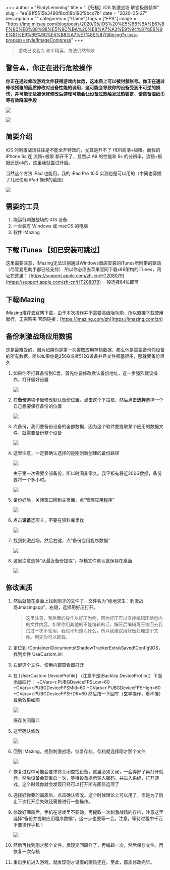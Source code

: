 +++
author = "FlintyLemming"
title = "【归档】iOS 刺激战场 解锁极限帧率"
slug = "ea191f5515b3490f8cd18b190f9bcd7b"
date = "2020-05-27"
description = ""
categories = ["Game"]
tags = ["FPS"]
image = "https://img.mitsea.com/blog/posts/2020/05/iOS%20%E5%88%BA%E6%BF%80%E6%88%98%E5%9C%BA%20%E8%A7%A3%E9%94%81%E6%9E%81%E9%99%90%E5%B8%A7%E7%8E%87/title.jpg?x-oss-process=style/ImageCompress"
+++

> 游戏已改名为 和平精英，方法仍然有效
> 

## 警告⚠️，你正在进行危险操作

**你正在通过修改游戏文件获得游戏内优势，这本质上可以被封禁账号。你正在通过修改预置的画质修改对设备性能的调用，这可能会导致你的设备受到不可逆的损伤，并可能无法被保修修改后游戏可能会让设备过热触发过热锁定，请自备湿纸巾等有效降温手段**

![](https://img.mitsea.com/blog/posts/2020/05/iOS%20%E5%88%BA%E6%BF%80%E6%88%98%E5%9C%BA%20%E8%A7%A3%E9%94%81%E6%9E%81%E9%99%90%E5%B8%A7%E7%8E%87/1.jpg?x-oss-process=style/ImageCompress)

![](https://img.mitsea.com/blog/posts/2020/05/iOS%20%E5%88%BA%E6%BF%80%E6%88%98%E5%9C%BA%20%E8%A7%A3%E9%94%81%E6%9E%81%E9%99%90%E5%B8%A7%E7%8E%87/2.jpg?x-oss-process=style/ImageCompress)

## 简要介绍

iOS 的刺激战场往往是不能全开特效的，尤其是开不了 HDR高清+极限。而我的 iPhone 6s 连 流畅+极限 都开不了，显然以 A9 的性能和 6s 的分辨率，流畅+极限还是ok的，这里我就尝试开启。

当然这个方法 iPad 也能用，我的 iPad Pro 10.5 实测也是可以用的（中间也穿插了几张使用 iPad 操作的截图）

![](https://img.mitsea.com/blog/posts/2020/05/iOS%20%E5%88%BA%E6%BF%80%E6%88%98%E5%9C%BA%20%E8%A7%A3%E9%94%81%E6%9E%81%E9%99%90%E5%B8%A7%E7%8E%87/3.jpg?x-oss-process=style/ImageCompress)

## 需要的工具

1. 能运行刺激战场的 iOS 设备
2. 一台装有 Windows 或 macOS 的电脑
3. 软件 iMazing

## 下载 iTunes 【如已安装可跳过】

这里需要注意，iMazing无法识别通过Windows商店安装的iTunes所附带的驱动（尽管爱思助手都已经支持）
所以你必须去苹果官网下载x86架构的iTunes，网址在这里：
[https://support.apple.com/zh-cn/HT208079](https://support.apple.com/zh-cn/HT208079)
一般选择64位即可

## 下载iMazing

iMazing推荐去官网下载，由于本次操作并不需要高级版功能，所以直接下载使用就行，无需购买
官网链接：[https://imazing.com/zh](https://imazing.com/zh)

## 备份刺激战场应用数据

这是最难受的，因为如果你是第一次提取应用存档数据，那么他是需要备份你设备的所有数据，所以如果你是256G或者512G设备并且文件都塞很多，那就要备份很久

1. 如果你不打算备份到C盘，首先你要修改默认备份地址，这一步强烈建议操作。打开偏好设置
    
    ![](https://img.mitsea.com/blog/posts/2020/05/iOS%20%E5%88%BA%E6%BF%80%E6%88%98%E5%9C%BA%20%E8%A7%A3%E9%94%81%E6%9E%81%E9%99%90%E5%B8%A7%E7%8E%87/4.jpg?x-oss-process=style/ImageCompress)
    
2. 在**备份**选项卡里修改默认备份位置，点击这个下拉框，然后点击**选择**选择一个自己想要保存备份的位置
    
    ![](https://img.mitsea.com/blog/posts/2020/05/iOS%20%E5%88%BA%E6%BF%80%E6%88%98%E5%9C%BA%20%E8%A7%A3%E9%94%81%E6%9E%81%E9%99%90%E5%B8%A7%E7%8E%87/5.jpg?x-oss-process=style/ImageCompress)
    
3. 点备份，我们要备份设备的全部数据，因为这个软件要提取某个应用的数据文件，就需要备份整个设备
    
    ![](https://img.mitsea.com/blog/posts/2020/05/iOS%20%E5%88%BA%E6%BF%80%E6%88%98%E5%9C%BA%20%E8%A7%A3%E9%94%81%E6%9E%81%E9%99%90%E5%B8%A7%E7%8E%87/6.jpg?x-oss-process=style/ImageCompress)
    
4. 这里注意，一定要确认选择的是刚刚新创建的备份路径
    
    ![](https://img.mitsea.com/blog/posts/2020/05/iOS%20%E5%88%BA%E6%BF%80%E6%88%98%E5%9C%BA%20%E8%A7%A3%E9%94%81%E6%9E%81%E9%99%90%E5%B8%A7%E7%8E%87/7.jpg?x-oss-process=style/ImageCompress)
    
    由于第一次需要全部备份，所以时间非常久。我平板有将近200G数据，备份要将一个多小时。
    
    ![](https://img.mitsea.com/blog/posts/2020/05/iOS%20%E5%88%BA%E6%BF%80%E6%88%98%E5%9C%BA%20%E8%A7%A3%E9%94%81%E6%9E%81%E9%99%90%E5%B8%A7%E7%8E%87/8.jpg?x-oss-process=style/ImageCompress)
    
5. 备份好后，关闭窗口回到主页面，点“管理应用程序”
    
    ![](https://img.mitsea.com/blog/posts/2020/05/iOS%20%E5%88%BA%E6%BF%80%E6%88%98%E5%9C%BA%20%E8%A7%A3%E9%94%81%E6%9E%81%E9%99%90%E5%B8%A7%E7%8E%87/9.jpg?x-oss-process=style/ImageCompress)
    
6. 点击**设备**选项卡，不要在资料库里找
    
    ![](https://img.mitsea.com/blog/posts/2020/05/iOS%20%E5%88%BA%E6%BF%80%E6%88%98%E5%9C%BA%20%E8%A7%A3%E9%94%81%E6%9E%81%E9%99%90%E5%B8%A7%E7%8E%87/10.jpg?x-oss-process=style/ImageCompress)
    
7. 找到刺激战场，然后右键，点“备份应用程序数据”
    
    ![](https://img.mitsea.com/blog/posts/2020/05/iOS%20%E5%88%BA%E6%BF%80%E6%88%98%E5%9C%BA%20%E8%A7%A3%E9%94%81%E6%9E%81%E9%99%90%E5%B8%A7%E7%8E%87/11.jpg?x-oss-process=style/ImageCompress)
    
8. 这里注意选择“从最近备份提取”，存档文件默认就保存在桌面
    
    ![](https://img.mitsea.com/blog/posts/2020/05/iOS%20%E5%88%BA%E6%BF%80%E6%88%98%E5%9C%BA%20%E8%A7%A3%E9%94%81%E6%9E%81%E9%99%90%E5%B8%A7%E7%8E%87/12.jpg?x-oss-process=style/ImageCompress)
    

## 修改画质

1. 然后就能在桌面上找到刚才的文件了，文件名为“绝地求生：刺激战场.imazingapp”，右键，选择用好压打开。
    
    > 这里注意，我后面的操作以好压为例，因为好压可以直接编辑压缩包内的文件内容，如果你用其他的不能编辑的话，解压后编辑再压缩回去我试过一次不管用，我也不知道为什么，所以我建议用好压处理这个文件。用完你可以卸载。
    > 
2. 定位到 \Container\Documents\ShadowTrackerExtra\Saved\Config\IOS，找到文件 UseCustom.ini
3. 右键这个文件，使用内部查看器打开
4. 在 \[UserCustom DeviceProfile] （注意不是\[BackUp DeviceProfile]）下面添加四行：
+CVars=r.PUBGDeviceFPSLow=60
+CVars=r.PUBGDeviceFPSMid=60
+CVars=r.PUBGDeviceFPSHigh=60
+CVars=r.PUBGDeviceFPSHDR=60
然后按一下回车（玄学操作，看不懂）
最后效果如图
    
    ![](https://img.mitsea.com/blog/posts/2020/05/iOS%20%E5%88%BA%E6%BF%80%E6%88%98%E5%9C%BA%20%E8%A7%A3%E9%94%81%E6%9E%81%E9%99%90%E5%B8%A7%E7%8E%87/13.jpg?x-oss-process=style/ImageCompress)
    
    保存关闭窗口
    
5. 这里确认修改
    
    ![](https://img.mitsea.com/blog/posts/2020/05/iOS%20%E5%88%BA%E6%BF%80%E6%88%98%E5%9C%BA%20%E8%A7%A3%E9%94%81%E6%9E%81%E9%99%90%E5%B8%A7%E7%8E%87/14.jpg?x-oss-process=style/ImageCompress)
    
6. 回到 iMazing，找到刺激战场，恢复存档。存档就选择刚才那个文件
    
    ![](https://img.mitsea.com/blog/posts/2020/05/iOS%20%E5%88%BA%E6%BF%80%E6%88%98%E5%9C%BA%20%E8%A7%A3%E9%94%81%E6%9E%81%E9%99%90%E5%B8%A7%E7%8E%87/15.jpg?x-oss-process=style/ImageCompress)
    
7. 恢复过程中可能会要求你关闭查找设备，这里必须关闭，一会弄好了再打开就行。然后设备会软重启一次，等待设备提示输入密码，并进入系统，打开游戏。这个时候你就会发现已经可以打开所有画质选项了
8. 选择好你要的画质后，点击确认修改。这个时候理论上可以用了，但是为了防止下次打开后失效还需要进行一些操作。
9. 修改好画质后，手机在游戏里不要动，再提取一次刺激战场的存档，注意这里选择“备份并提取应用程序数据”，这一步也要等一会。注意，等待过程中千万不要操作手机！
    
    ![](https://img.mitsea.com/blog/posts/2020/05/iOS%20%E5%88%BA%E6%BF%80%E6%88%98%E5%9C%BA%20%E8%A7%A3%E9%94%81%E6%9E%81%E9%99%90%E5%B8%A7%E7%8E%87/16.jpg?x-oss-process=style/ImageCompress)
    
10. 然后再找到刚才那个文件，发现变回原样了，再编辑一次，然后保存文件。再恢复一次存档
11. 重启手机进入游戏，就发现刚才设置的画质还在。至此，画质修改完毕。